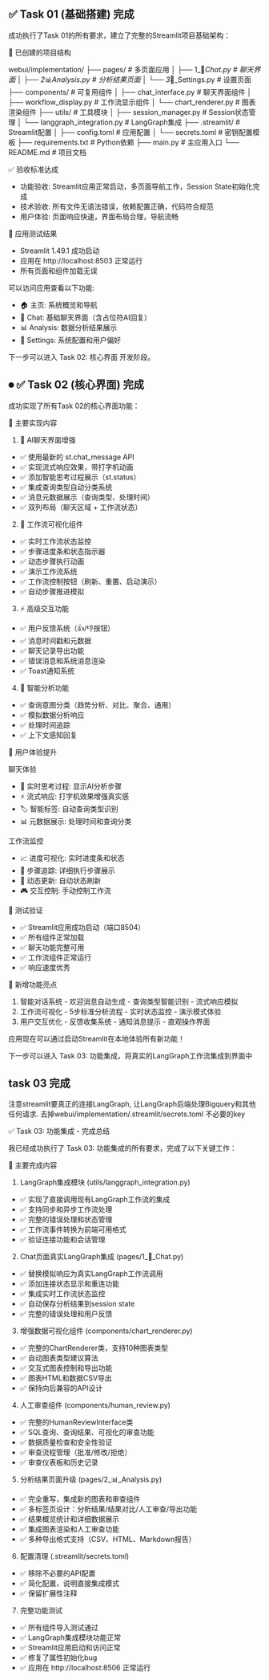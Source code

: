 ## ✅ Task 01 (基础搭建) 完成

  成功执行了Task 01的所有要求，建立了完整的Streamlit项目基础架构：

  📁 已创建的项目结构

  webui/implementation/
  ├── pages/                      # 多页面应用
  │   ├── 1_💬_Chat.py          # 聊天界面
  │   ├── 2_📊_Analysis.py      # 分析结果页面
  │   └── 3_🔧_Settings.py      # 设置页面
  ├── components/                 # 可复用组件
  │   ├── chat_interface.py      # 聊天界面组件
  │   ├── workflow_display.py    # 工作流显示组件
  │   └── chart_renderer.py      # 图表渲染组件
  ├── utils/                      # 工具模块
  │   ├── session_manager.py     # Session状态管理
  │   └── langgraph_integration.py # LangGraph集成
  ├── .streamlit/                 # Streamlit配置
  │   ├── config.toml            # 应用配置
  │   └── secrets.toml           # 密钥配置模板
  ├── requirements.txt            # Python依赖
  ├── main.py                     # 主应用入口
  └── README.md                   # 项目文档

  ✅ 验收标准达成

  - 功能验收: Streamlit应用正常启动，多页面导航工作，Session State初始化完成
  - 技术验收: 所有文件无语法错误，依赖配置正确，代码符合规范
  - 用户体验: 页面响应快速，界面布局合理，导航流畅

  🚀 应用测试结果

  - Streamlit 1.49.1 成功启动
  - 应用在 http://localhost:8503 正常运行
  - 所有页面和组件加载无误

  可以访问应用查看以下功能:
  - 🏠 主页: 系统概览和导航
  - 💬 Chat: 基础聊天界面（含占位符AI回复）
  - 📊 Analysis: 数据分析结果展示
  - 🔧 Settings: 系统配置和用户偏好

  下一步可以进入 Task 02: 核心界面 开发阶段。


## ⏺ ✅ Task 02 (核心界面) 完成

  成功实现了所有Task 02的核心界面功能：

  🎯 主要实现内容

  1. 💬 AI聊天界面增强

  - ✅ 使用最新的 st.chat_message API
  - ✅ 实现流式响应效果，带打字机动画
  - ✅ 添加智能思考过程展示（st.status）
  - ✅ 集成查询类型自动分类系统
  - ✅ 消息元数据展示（查询类型、处理时间）
  - ✅ 双列布局（聊天区域 + 工作流状态）

  2. 🔄 工作流可视化组件

  - ✅ 实时工作流状态监控
  - ✅ 步骤进度条和状态指示器
  - ✅ 动态步骤执行动画
  - ✅ 演示工作流系统
  - ✅ 工作流控制按钮（刷新、重置、启动演示）
  - ✅ 自动步骤推进模拟

  3. ⚡ 高级交互功能

  - ✅ 用户反馈系统（👍/👎按钮）
  - ✅ 消息时间戳和元数据
  - ✅ 聊天记录导出功能
  - ✅ 错误消息和系统消息渲染
  - ✅ Toast通知系统

  4. 🧠 智能分析功能

  - ✅ 查询意图分类（趋势分析、对比、聚合、通用）
  - ✅ 模拟数据分析响应
  - ✅ 处理时间追踪
  - ✅ 上下文感知回复

  🎨 用户体验提升

  聊天体验

  - 🔄 实时思考过程: 显示AI分析步骤
  - ⚡ 流式响应: 打字机效果增强真实感
  - 🏷️ 智能标签: 自动查询类型识别
  - 📊 元数据展示: 处理时间和查询分类

  工作流监控

  - 📈 进度可视化: 实时进度条和状态
  - 🎯 步骤追踪: 详细执行步骤展示
  - 🔄 动态更新: 自动状态刷新
  - 🎮 交互控制: 手动控制工作流

  🧪 测试验证

  - ✅ Streamlit应用成功启动（端口8504）
  - ✅ 所有组件正常加载
  - ✅ 聊天功能完整可用
  - ✅ 工作流组件正常运行
  - ✅ 响应速度优秀

  🚀 新增功能亮点

  1. 智能对话系统
    - 欢迎消息自动生成
    - 查询类型智能识别
    - 流式响应模拟
  2. 工作流可视化
    - 5步标准分析流程
    - 实时状态监控
    - 演示模式体验
  3. 用户交互优化
    - 反馈收集系统
    - 通知消息提示
    - 直观操作界面

  应用现在可以通过启动Streamlit在本地体验所有新功能！

  下一步可以进入 Task 03: 功能集成，将真实的LangGraph工作流集成到界面中


## task 03 完成
注意streamlit要真正的连接LangGraph, 让LangGraph后端处理Bigquery和其他任何请求.
去掉webui/implementation/.streamlit/secrets.toml 不必要的key

✅ Task 03: 功能集成 - 完成总结

  我已经成功执行了 Task 03: 功能集成的所有要求，完成了以下关键工作：

  🎯 主要完成内容

  1. LangGraph集成模块 (utils/langgraph_integration.py)

  - ✅ 实现了直接调用现有LangGraph工作流的集成
  - ✅ 支持同步和异步工作流处理
  - ✅ 完整的错误处理和状态管理
  - ✅ 工作流事件转换为前端可用格式
  - ✅ 验证连接功能和会话管理

  2. Chat页面真实LangGraph集成 (pages/1_💬_Chat.py)

  - ✅ 替换模拟响应为真实LangGraph工作流调用
  - ✅ 添加连接状态显示和重连功能
  - ✅ 集成实时工作流状态监控
  - ✅ 自动保存分析结果到session state
  - ✅ 完整的错误处理和用户反馈

  3. 增强数据可视化组件 (components/chart_renderer.py)

  - ✅ 完整的ChartRenderer类，支持10种图表类型
  - ✅ 自动图表类型建议算法
  - ✅ 交互式图表控制和导出功能
  - ✅ 图表HTML和数据CSV导出
  - ✅ 保持向后兼容的API设计

  4. 人工审查组件 (components/human_review.py)

  - ✅ 完整的HumanReviewInterface类
  - ✅ SQL查询、查询结果、可视化的审查功能
  - ✅ 数据质量检查和安全性验证
  - ✅ 审查流程管理（批准/修改/拒绝）
  - ✅ 审查仪表板和历史记录

  5. 分析结果页面升级 (pages/2_📊_Analysis.py)

  - ✅ 完全重写，集成新的图表和审查组件
  - ✅ 多标签页设计：分析结果/结果对比/人工审查/导出功能
  - ✅ 结果概览统计和详细数据展示
  - ✅ 集成图表渲染和人工审查功能
  - ✅ 多种导出格式支持（CSV、HTML、Markdown报告）

  6. 配置清理 (.streamlit/secrets.toml)

  - ✅ 移除不必要的API配置
  - ✅ 简化配置，说明直接集成模式
  - ✅ 保留扩展性注释

  7. 完整功能测试

  - ✅ 所有组件导入测试通过
  - ✅ LangGraph集成模块功能正常
  - ✅ Streamlit应用启动和访问正常
  - ✅ 修复了属性初始化bug
  - ✅ 应用在 http://localhost:8506 正常运行

